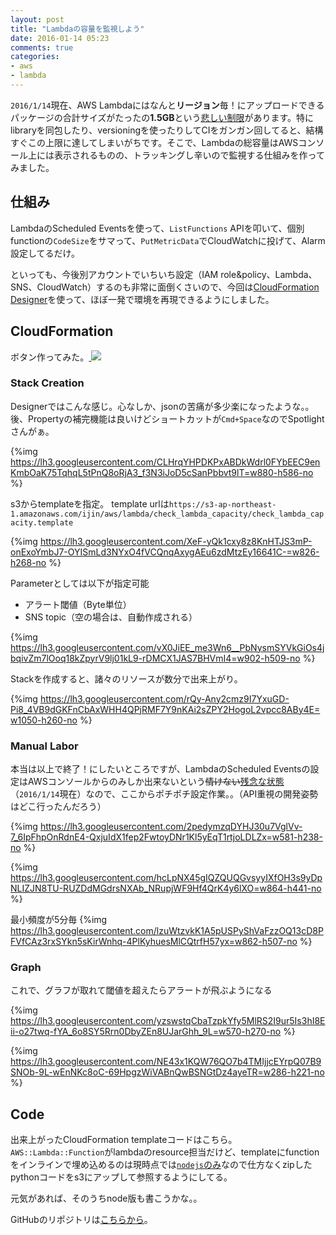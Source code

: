 ```yaml
---
layout: post
title: "Lambdaの容量を監視しよう"
date: 2016-01-14 05:23
comments: true
categories: 
- aws
- lambda
---
```


`2016/1/14`現在、AWS Lambdaにはなんと**リージョン**毎！にアップロードできるパッケージの合計サイズがたったの**1.5GB**という[悲しい制限](http://docs.aws.amazon.com/lambda/latest/dg/limits.html#limits-list)があります。特にlibraryを同包したり、versioningを使ったりしてCIをガンガン回してると、結構すぐこの上限に達してしまいがちです。そこで、Lambdaの総容量はAWSコンソール上には表示されるものの、トラッキングし辛いので監視する仕組みを作ってみました。

## 仕組み

LambdaのScheduled Eventsを使って、`ListFunctions` APIを叩いて、個別functionの`CodeSize`をサマって、`PutMetricData`でCloudWatchに投げて、Alarm設定してるだけ。

<script src="https://gist-it.appspot.com/https://github.com/ijin/check_lambda_capacity/blob/master/lambda_function.py"></script>


といっても、今後別アカウントでいちいち設定（IAM role&policy、Lambda、SNS、CloudWatch）するのも非常に面倒くさいので、今回は[CloudFormation Designer](http://docs.aws.amazon.com/AWSCloudFormation/latest/UserGuide/working-with-templates-cfn-designer.html)を使って、ほぼ一発で環境を再現できるようにしました。

## CloudFormation

ボタン作ってみた。<a href="https://console.aws.amazon.com/cloudformation/home?region=ap-northeast-1#/stacks/new?stackName=check-lambda-capacity&templateURL=https://s3-ap-northeast-1.amazonaws.com/ijin/aws/lambda/check_lambda_capacity/check_lambda_capacity.template">
<img src="https://s3.amazonaws.com/cloudformation-examples/cloudformation-launch-stack.png">
</a>

### Stack Creation
Designerではこんな感じ。心なしか、jsonの苦痛が多少楽になったような。。後、Propertyの補完機能は良いけどショートカットが`Cmd+Space`なのでSpotlightさんがぁ。

{%img https://lh3.googleusercontent.com/CLHrqYHPDKPxABDkWdrl0FYbEEC9enKmbOaK75TqhqL5tPnQ8oRjA3_f3N3iJoD5cSanPbbvt9lT=w880-h586-no %}

s3からtemplateを指定。
template urlは`https://s3-ap-northeast-1.amazonaws.com/ijin/aws/lambda/check_lambda_capacity/check_lambda_capacity.template`


{%img https://lh3.googleusercontent.com/XeF-yQk1cxy8z8KnHTJS3mP-onExoYmbJ7-OYISmLd3NYxO4fVCQnqAxygAEu6zdMtzEy16641C-=w826-h268-no %}

Parameterとしては以下が指定可能

- アラート閾値（Byte単位）
- SNS topic（空の場合は、自動作成される）

{%img https://lh3.googleusercontent.com/vX0JiEE_me3Wn6__PbNysmSYVkGiOs4jbqivZm7lOoq18kZpyrV9lj01kL9-rDMCX1JAS7BHVmI4=w902-h509-no %}

Stackを作成すると、諸々のリソースが数分で出来上がり。

{%img https://lh3.googleusercontent.com/rQy-Any2cmz9I7YxuGD-Pi8_4VB9dGKFnCbAxWHH4QPjRMF7Y9nKAi2sZPY2HogoL2vpcc8ABy4E=w1050-h260-no %}

### Manual Labor
本当は以上で終了！にしたいところですが、LambdaのScheduled Eventsの設定はAWSコンソールからのみしか出来ないという~~情けない~~[残念な状態](http://docs.aws.amazon.com/lambda/latest/dg/with-scheduled-events.html)（`2016/1/14`現在）なので、ここからポチポチ設定作業。。（API重視の開発姿勢はどこ行ったんだろう）

{%img https://lh3.googleusercontent.com/2pedymzqDYHJ30u7VglVv-7_6IpFhpOnRdnE4-QxjuIdX1fep2FwtoyDNr1Kl5yEqT1rtjoLDLZx=w581-h238-no %}

{%img https://lh3.googleusercontent.com/hcLpNX45gIQZQUQGvsyyIXfOH3s9yDpNLIZJN8TU-RUZDdMGdrsNXAb_NRupjWF9Hf4QrK4y6lXO=w864-h441-no %}

最小頻度が5分毎
{%img https://lh3.googleusercontent.com/lzuWtzvkK1A5pUSPyShVaFzzOQ13cD8PFVfCAz3rxSYkn5sKirWnhq-4PlKyhuesMlCQtrfH57yx=w862-h507-no %}

### Graph

これで、グラフが取れて閾値を超えたらアラートが飛ぶようになる

{%img https://lh3.googleusercontent.com/yzswstqCbaTzpkYfy5MlRS2I9ur5Is3hI8Eii-o27twq-fYA_6o8SY5Rrn0DbyZEn8UJarGhh_9L=w570-h270-no %}

{%img https://lh3.googleusercontent.com/NE43x1KQW76QO7b4TMIjjcEYrpQ07B9SNOb-9L-wEnNKc8oC-69HpgzWiVABnQwBSNGtDz4ayeTR=w286-h221-no %}

## Code

出来上がったCloudFormation templateコードはこちら。`AWS::Lambda::Function`がlambdaのresource担当だけど、templateにfunctionをインラインで埋め込めるのは現時点では[`nodejs`のみ](http://docs.aws.amazon.com/AWSCloudFormation/latest/UserGuide/aws-properties-lambda-function-code.html)なので仕方なくzipしたpythonコードをs3にアップして参照するようにしてる。

<script src="https://gist-it.appspot.com/https://github.com/ijin/check_lambda_capacity/blob/master/check_lambda_capacity.template"></script>

元気があれば、そのうちnode版も書こうかな。。

GitHubのリポジトリは[こちらから](https://github.com/ijin/check_lambda_capacity)。
